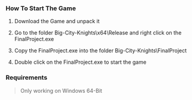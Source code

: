 ### How To Start The Game

1. Download the Game and unpack it

2. Go to the folder Big-City-Knights\x64\Release and right click on the FinalProject.exe

3. Copy the FinalProject.exe into the folder Big-City-Knights\FinalProject

4. Double click on the FinalProject.exe to start the game


### Requirements

> Only working on Windows 64-Bit
